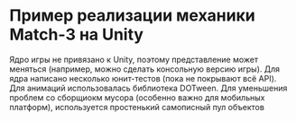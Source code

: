 # Пример реализации механики Match-3 на Unity

Ядро игры не привязано к Unity, поэтому представление может меняться (например, можно сделать консольную версию игры). Для ядра написано несколько юнит-тестов (пока не покрывают всё API). Для анимаций использовалась библиотека DOTween. Для уменьшения проблем со сборщиокм мусора (особенно важно для мобильных платформ), используется простенький самописный пул объектов
